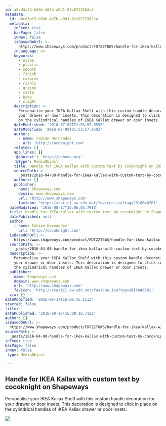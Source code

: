 ```yaml
---
id: a8cd3af3-b86b-4d7b-a9d1-8fc0722562c4
metadata:
  id: a8cd3af3-b86b-4d7b-a9d1-8fc0722562c4
  metadata:
    inFeed: true
    hasPage: false
    inNav: false
    isBasedOnUrl: >-
      https://www.shapeways.com/product/FDTZ2T6WS/handle-for-ikea-kallax-with-custom-text?li=shareProduct
    inLanguage: en
    keywords:
      - nylon
      - plastic
      - smooth
      - finish
      - colored
      - richly
      - grainy
      - matte
      - beta
      - slight
    description: >-
      Personalise your IKEA Kallax Shelf with this custom handle decoration for
      your drawer or door insets. This decoration is designed to click in place
      on the cylindrical handles of IKEA Kallax drawer or door insets.
    datePublished: '2016-07-08T21:53:57.059Z'
    dateModified: '2016-07-08T21:53:57.059Z'
    author:
      - name: Fabian Hernandez
        url: 'http://cocoknight.com'
    related: []
    app_links: []
    '@context': 'http://schema.org'
    '@type': MediaObject
    title: Handle for IKEA Kallax with custom text by cocoknight on Shapeways
    sourcePath: >-
      _posts/2016-04-08-handle-for-ikea-kallax-with-custom-text-by-cocoknight-on-sha.md
    authors: []
    publisher:
      name: Shapeways.com
      domain: www.shapeways.com
      url: 'http://www.shapeways.com'
      favicon: 'http://static1.sw-cdn.net/favicon.ico?tag=2016040701'
  dateModified: '2016-08-17T16:06:03.791Z'
  title: Handle for IKEA Kallax with custom text by cocoknight on Shapeways
  datePublished: null
  author:
    - name: Fabian Hernandez
      url: 'http://cocoknight.com'
  isBasedOnUrl: >-
    https://www.shapeways.com/product/FDTZ2T6WS/handle-for-ikea-kallax-with-custom-text?li=shareProduct
  sourcePath: >-
    _posts/2016-04-08-handle-for-ikea-kallax-with-custom-text-by-cocoknight-on-sha.md
  description: >-
    Personalise your IKEA Kallax Shelf with this custom handle decoration for
    your drawer or door insets. This decoration is designed to click in place on
    the cylindrical handles of IKEA Kallax drawer or door insets.
  publisher:
    name: Shapeways.com
    domain: www.shapeways.com
    url: 'http://www.shapeways.com'
    favicon: 'http://static1.sw-cdn.net/favicon.ico?tag=2016040701'
  via: {}
dateModified: '2016-08-17T16:06:45.111Z'
starred: false
title: ''
datePublished: '2016-08-17T16:09:16.712Z'
author: []
isBasedOnUrl: >-
  https://www.shapeways.com/product/FDTZ2T6WS/handle-for-ikea-kallax-with-custom-text?li=shareProduct
sourcePath: >-
  _posts/2016-04-08-handle-for-ikea-kallax-with-custom-text-by-cocoknight-on-sha.md
inFeed: true
hasPage: false
inNav: false
_type: MediaObject

---
```

<article style=""><h1>Handle for IKEA Kallax with custom text by cocoknight on Shapeways</h1><p>Personalise your IKEA Kallax Shelf with this custom handle decoration for your drawer or door insets. This decoration is designed to click in place on the cylindrical handles of IKEA Kallax drawer or door insets.</p><img src="https://s3-us-west-2.amazonaws.com/the-grid-img/p/2cc06fc10159defb37f796dd895495063211cfc3.jpg" /></article>